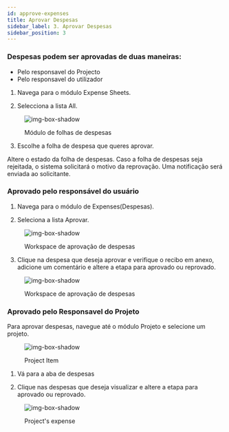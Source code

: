 ```yaml
---
id: approve-expenses
title: Aprovar Despesas
sidebar_label: 3. Aprovar Despesas
sidebar_position: 3
---
```


### Despesas podem ser aprovadas de duas maneiras:

- Pelo responsavel do Projecto
- Pelo responsavel do utilizador

1. Navega para o módulo Expense Sheets.

2. Selecciona a lista All.

<figure>

![img-box-shadow](/img/university/expenses/university-expense-sheets-1.png)

<figcaption>Módulo de folhas de despesas</figcaption>
</figure>

3. Escolhe a folha de despesa que queres aprovar.

Altere o estado da folha de despesas. Caso a folha de despesas seja rejeitada, o sistema solicitará o motivo da reprovação.
Uma notificação será enviada ao solicitante.

### Aprovado pelo responsável do usuário

1. Navega para o módulo de Expenses(Despesas).

2. Seleciona a lista Aprovar.

<figure>

![img-box-shadow](/img/university/expenses/university-expenses-approve-1.png)

<figcaption>Workspace de aprovação de despesas</figcaption>
</figure>

3. Clique na despesa que deseja aprovar e verifique o recibo em anexo, adicione um comentário e altere a etapa para aprovado ou reprovado.

<figure>

![img-box-shadow](/img/university/expenses/university-expenses-approve-2.png)

<figcaption>Workspace de aprovação de despesas</figcaption>
</figure>

### Aprovado pelo Responsavel do Projeto

Para aprovar despesas, navegue até o módulo Projeto e selecione um projeto.

<figure>

![img-box-shadow](/img/university/expenses/university-expenses-3-project.png)

<figcaption>Project Item</figcaption>
</figure>

1. Vá para a aba de despesas

2. Clique nas despesas que deseja visualizar e altere a etapa para aprovado ou reprovado.

<figure>

![img-box-shadow](/img/university/expenses/university-expenses-approve-3.png)

<figcaption>Project's expense</figcaption>
</figure>
